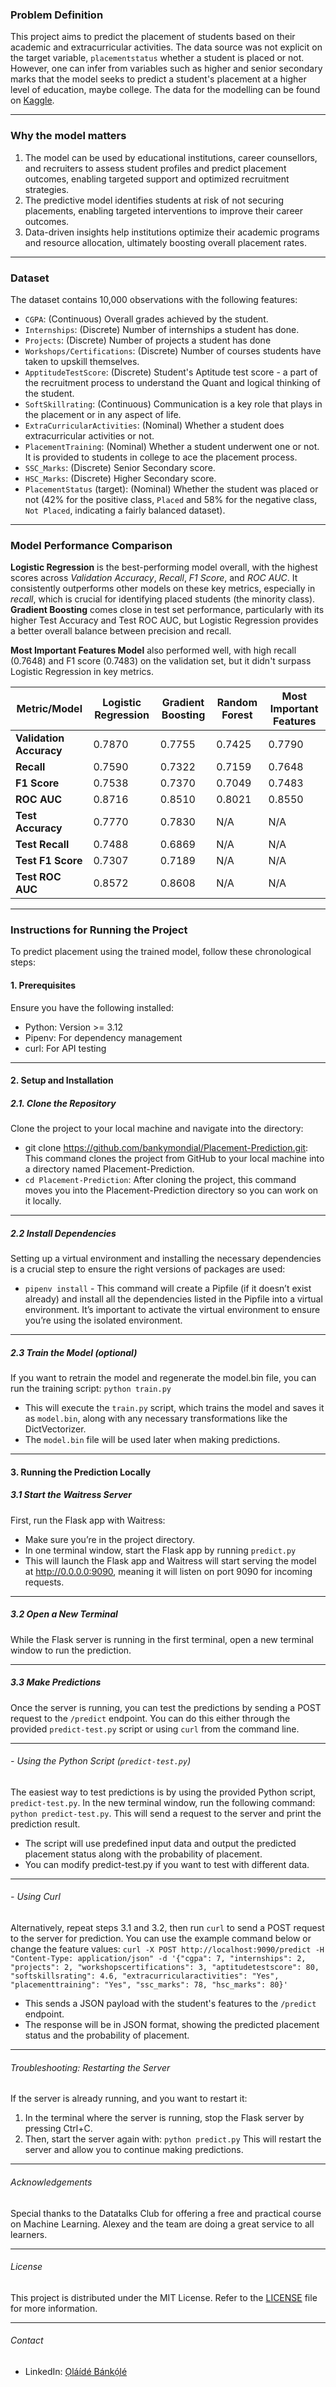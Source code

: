 ### Problem Definition

This project aims to predict the placement of students based on their academic and extracurricular activities. The data source was not explicit on the target variable, `placementstatus` whether a student is placed or not. However, one can infer from variables such as higher and senior secondary marks that the model seeks to predict a student's placement at a higher level of education, maybe college. The data for the modelling can be found on [Kaggle](https://www.kaggle.com/datasets/ruchikakumbhar/placement-prediction-dataset?select=placementdata.csv).

___________________________________________________________________________________________________________________________________________________


### Why the model matters
1. The model can be used by educational institutions, career counsellors, and recruiters to assess student profiles and predict placement outcomes, enabling targeted support and optimized recruitment strategies.
2. The predictive model identifies students at risk of not securing placements, enabling targeted interventions to improve their career outcomes.
3. Data-driven insights help institutions optimize their academic programs and resource allocation, ultimately boosting overall placement rates.


____________________________________________________________________________________________________________________________________________________

### Dataset
The dataset contains 10,000 observations with the following features:
- `CGPA`: (Continuous) Overall grades achieved by the student.
- `Internships`: (Discrete) Number of internships a student has done.
- `Projects`:  (Discrete) Number of projects a student has done
- `Workshops/Certifications`: (Discrete) Number of courses students have taken to upskill themselves.
- `ApptitudeTestScore`: (Discrete) Student's Aptitude test score - a part of the recruitment process to understand the Quant and logical thinking of the student.
- `SoftSkillrating`: (Continuous) Communication is a key role that plays in the placement or in any aspect of life.
- `ExtraCurricularActivities`: (Nominal) Whether a student does extracurricular activities or not.
- `PlacementTraining`: (Nominal) Whether a student underwent one or not. It is provided to students in college to ace the placement process.
- `SSC_Marks`: (Discrete) Senior Secondary score.
- `HSC_Marks`: (Discrete) Higher Secondary score.
- `PlacementStatus` (target): (Nominal) Whether the student  was placed or not (42% for the positive class, `Placed` and 58% for the negative class, `Not Placed`, indicating a fairly balanced dataset).
  
____________________________________________________________________________________________________________________________________________________



### Model Performance Comparison

**Logistic Regression** is the best-performing model overall, with the highest scores across *Validation Accuracy*, *Recall*, *F1 Score*, and *ROC AUC*. It consistently outperforms other models on these key metrics, especially in *recall*, which is crucial for identifying placed students (the minority class). **Gradient Boosting** comes close in test set performance, particularly with its higher Test Accuracy and Test ROC AUC, but Logistic Regression provides a better overall balance between precision and recall.

**Most Important Features Model** also performed well, with high recall (0.7648) and F1 score (0.7483) on the validation set, but it didn't surpass Logistic Regression in key metrics.


| Metric/Model           | **Logistic Regression** | **Gradient Boosting** | **Random Forest** | **Most Important Features** |
|-------------------------|-------------------------|-----------------------|-------------------|-----------------------------|
| **Validation Accuracy**  | 0.7870                  | 0.7755                | 0.7425            | 0.7790                     |
| **Recall**               | 0.7590                  | 0.7322                | 0.7159            | 0.7648                     |
| **F1 Score**             | 0.7538                  | 0.7370                | 0.7049            | 0.7483                     |
| **ROC AUC**              | 0.8716                  | 0.8510                | 0.8021            | 0.8550                     |
| **Test Accuracy**        | 0.7770                  | 0.7830                | N/A               | N/A                        |
| **Test Recall**          | 0.7488                  | 0.6869                | N/A               | N/A                        |
| **Test F1 Score**        | 0.7307                  | 0.7189                | N/A               | N/A                        |
| **Test ROC AUC**         | 0.8572                  | 0.8608                | N/A               | N/A                        |


____________________________________________________________________________________________________________________________________________________

### Instructions for Running the Project
To predict placement using the trained model, follow these chronological steps:

#### 1. Prerequisites
Ensure you have the following installed:
- Python: Version >= 3.12
- Pipenv: For dependency management
- curl: For API testing

____________________________________________________________________________________________________________________________________________________


#### 2. Setup and Installation
##### 2.1. Clone the Repository
Clone the project to your local machine and navigate into the directory:
   - git clone https://github.com/bankymondial/Placement-Prediction.git: This command clones the project from GitHub to your local machine into a directory named Placement-Prediction.
   - `cd Placement-Prediction`: After cloning the project, this command moves you into the Placement-Prediction directory so you can work on it locally.

________________________________________________________________________

    
##### 2.2 Install Dependencies
Setting up a virtual environment and installing the necessary dependencies is a crucial step to ensure the right versions of packages are used:
   - `pipenv install` - This command will create a Pipfile (if it doesn’t exist already) and install all the dependencies listed in the Pipfile into a virtual environment. It’s important to activate the virtual environment to ensure you’re using the isolated environment.


________________________________________________________________________


##### 2.3 Train the Model (optional)
If you want to retrain the model and regenerate the model.bin file, you can run the training script: `python train.py`
- This will execute the `train.py` script, which trains the model and saves it as `model.bin`, along with any necessary transformations like the DictVectorizer.
- The `model.bin` file will be used later when making predictions.

____________________________________________________________________________________________________________________________________________________


#### 3. Running the Prediction Locally
##### 3.1 Start the Waitress Server
First, run the Flask app with Waitress:
- Make sure you’re in the project directory.
- In one terminal window, start the Flask app by running `predict.py`
- This will launch the Flask app and Waitress will start serving the model at http://0.0.0.0:9090, meaning it will listen on port 9090 for incoming requests.

________________________________________________________________________

##### 3.2 Open a New Terminal
While the Flask server is running in the first terminal, open a new terminal window to run the prediction.

________________________________________________________________________


##### 3.3 Make Predictions
Once the server is running, you can test the predictions by sending a POST request to the `/predict` endpoint. You can do this either through the provided `predict-test.py` script or using `curl` from the command line.

________________________________________________________________________

###### - Using the Python Script (`predict-test.py`)
The easiest way to test predictions is by using the provided Python script, `predict-test.py`. In the new terminal window, run the following command: `python predict-test.py`. This will send a request to the server and print the prediction result.
- The script will use predefined input data and output the predicted placement status along with the probability of placement.
- You can modify predict-test.py if you want to test with different data.

________________________________________________________________________


###### - Using Curl
Alternatively, repeat steps 3.1 and 3.2, then run `curl` to send a POST request to the server for prediction. 
You can use the example command below or change the feature values:
`curl -X POST http://localhost:9090/predict -H "Content-Type: application/json" -d '{"cgpa": 7, "internships": 2, "projects": 2, "workshopscertifications": 3, "aptitudetestscore": 80, "softskillsrating": 4.6, "extracurricularactivities": "Yes", "placementtraining": "Yes", "ssc_marks": 78, "hsc_marks": 80}'`
- This sends a JSON payload with the student's features to the `/predict` endpoint.
- The response will be in JSON format, showing the predicted placement status and the probability of placement.

____________________________________________________________________________________________________________________________________________________


###### Troubleshooting: Restarting the Server
If the server is already running, and you want to restart it:
1. In the terminal where the server is running, stop the Flask server by pressing Ctrl+C.
2. Then, start the server again with: `python predict.py`
This will restart the server and allow you to continue making predictions.


____________________________________________________________________________________________________________________________________________________


###### Acknowledgements
Special thanks to the Datatalks Club for offering a free and practical course on Machine Learning. Alexey and the team are doing a great service to all learners.

____________________________________________________________________________________________________________________________________________________


###### License
This project is distributed under the MIT License. Refer to the [LICENSE](https://opensource.org/license/mit) file for more information.

____________________________________________________________________________________________________________________________________________________


###### Contact
- LinkedIn: [Ọláídé Bánkọ́lé](www.linkedin.com/in/obanky) 


